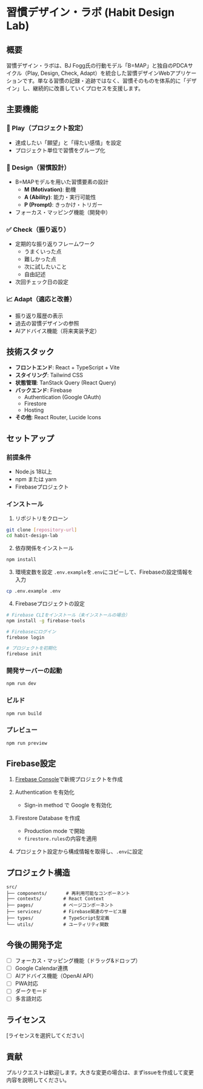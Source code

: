 # 習慣デザイン・ラボ (Habit Design Lab)

## 概要

習慣デザイン・ラボは、BJ Fogg氏の行動モデル「B=MAP」と独自のPDCAサイクル（Play, Design, Check, Adapt）を統合した習慣デザインWebアプリケーションです。単なる習慣の記録・追跡ではなく、習慣そのものを体系的に「デザイン」し、継続的に改善していくプロセスを支援します。

## 主要機能

### 🎯 Play（プロジェクト設定）
- 達成したい「願望」と「得たい感情」を設定
- プロジェクト単位で習慣をグループ化

### 🎨 Design（習慣設計）
- B=MAPモデルを用いた習慣要素の設計
  - **M (Motivation)**: 動機
  - **A (Ability)**: 能力・実行可能性
  - **P (Prompt)**: きっかけ・トリガー
- フォーカス・マッピング機能（開発中）

### ✅ Check（振り返り）
- 定期的な振り返りフレームワーク
  - うまくいった点
  - 難しかった点
  - 次に試したいこと
  - 自由記述
- 次回チェック日の設定

### 📈 Adapt（適応と改善）
- 振り返り履歴の表示
- 過去の習慣デザインの参照
- AIアドバイス機能（将来実装予定）

## 技術スタック

- **フロントエンド**: React + TypeScript + Vite
- **スタイリング**: Tailwind CSS
- **状態管理**: TanStack Query (React Query)
- **バックエンド**: Firebase
  - Authentication (Google OAuth)
  - Firestore
  - Hosting
- **その他**: React Router, Lucide Icons

## セットアップ

### 前提条件

- Node.js 18以上
- npm または yarn
- Firebaseプロジェクト

### インストール

1. リポジトリをクローン
```bash
git clone [repository-url]
cd habit-design-lab
```

2. 依存関係をインストール
```bash
npm install
```

3. 環境変数を設定
`.env.example`を`.env`にコピーして、Firebaseの設定情報を入力
```bash
cp .env.example .env
```

4. Firebaseプロジェクトの設定
```bash
# Firebase CLIをインストール（未インストールの場合）
npm install -g firebase-tools

# Firebaseにログイン
firebase login

# プロジェクトを初期化
firebase init
```

### 開発サーバーの起動

```bash
npm run dev
```

### ビルド

```bash
npm run build
```

### プレビュー

```bash
npm run preview
```

## Firebase設定

1. [Firebase Console](https://console.firebase.google.com/)で新規プロジェクトを作成

2. Authentication を有効化
   - Sign-in method で Google を有効化

3. Firestore Database を作成
   - Production mode で開始
   - `firestore.rules`の内容を適用

4. プロジェクト設定から構成情報を取得し、`.env`に設定

## プロジェクト構造

```
src/
├── components/       # 再利用可能なコンポーネント
├── contexts/        # React Context
├── pages/           # ページコンポーネント
├── services/        # Firebase関連のサービス層
├── types/           # TypeScript型定義
└── utils/           # ユーティリティ関数
```

## 今後の開発予定

- [ ] フォーカス・マッピング機能（ドラッグ&ドロップ）
- [ ] Google Calendar連携
- [ ] AIアドバイス機能（OpenAI API）
- [ ] PWA対応
- [ ] ダークモード
- [ ] 多言語対応

## ライセンス

[ライセンスを選択してください]

## 貢献

プルリクエストは歓迎します。大きな変更の場合は、まずissueを作成して変更内容を説明してください。
